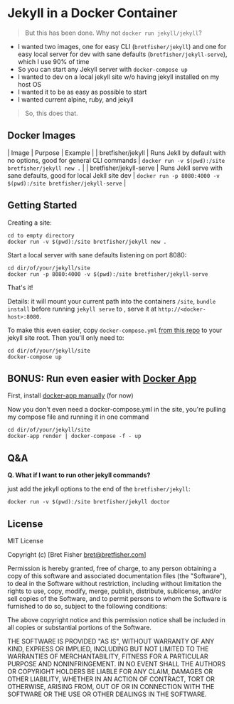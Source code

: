 # Jekyll in a Docker Container

> But this has been done. Why not `docker run jekyll/jekyll`?

- I wanted two images, one for easy CLI (`bretfisher/jekyll`) and one for 
easy local server for dev with sane defaults (`bretfisher/jekyll-serve`), which I use 90% of time
- So you can start any Jekyll server with `docker-compose up`
- I wanted to dev on a local jekyll site w/o having jekyll installed on my host OS
- I wanted it to be as easy as possible to start
- I wanted current alpine, ruby, and jekyll

> So, this does that.

## Docker Images

| Image | Purpose | Example |
| bretfisher/jekyll | Runs Jekll by default with no options, good for general CLI commands | `docker run -v $(pwd):/site bretfisher/jekyll new .` |
| bretfisher/jekyll-serve | Runs Jekll serve with sane defaults, good for local Jekll site dev | `docker run -p 8080:4000 -v $(pwd):/site bretfisher/jekyll-serve` |

## Getting Started

Creating a site:

```shell
cd to empty directory
docker run -v $(pwd):/site bretfisher/jekyll new .
```

Start a local server with sane defaults listening on port 8080:

```shell
cd dir/of/your/jekyll/site
docker run -p 8080:4000 -v $(pwd):/site bretfisher/jekyll-serve
```

That's it! 

Details: it will mount your current path into the containers `/site`, `bundle install` before running `jekyll serve` to , serve it at `http://<docker-host>:8080`.

To make this even easier, copy `docker-compose.yml` [from this repo](https://github.com/BretFisher/jekyll-serve/blob/master/docker-compose.yml) to your jekyll site root. Then you'll only need to:

```shell
cd dir/of/your/jekyll/site
docker-compose up
```

## BONUS: Run even easier with [Docker App](https://github.com/docker/app)

First, install [docker-app manually](https://github.com/docker/app/releases) (for now)

Now you don't even need a docker-compose.yml in the site, you're pulling my compose file and running it in one command

```shell
cd dir/of/your/jekyll/site
docker-app render | docker-compose -f - up
```

## Q&A

**Q. What if I want to run other jekyll commands?**

just add the jekyll options to the end of the `bretfisher/jekyll`:

```shell
docker run -v $(pwd):/site bretfisher/jekyll doctor
```

## License

MIT License

Copyright (c) [Bret Fisher bret@bretfisher.com]

Permission is hereby granted, free of charge, to any person obtaining a copy
of this software and associated documentation files (the "Software"), to deal
in the Software without restriction, including without limitation the rights
to use, copy, modify, merge, publish, distribute, sublicense, and/or sell
copies of the Software, and to permit persons to whom the Software is
furnished to do so, subject to the following conditions:

The above copyright notice and this permission notice shall be included in all
copies or substantial portions of the Software.

THE SOFTWARE IS PROVIDED "AS IS", WITHOUT WARRANTY OF ANY KIND, EXPRESS OR
IMPLIED, INCLUDING BUT NOT LIMITED TO THE WARRANTIES OF MERCHANTABILITY,
FITNESS FOR A PARTICULAR PURPOSE AND NONINFRINGEMENT. IN NO EVENT SHALL THE
AUTHORS OR COPYRIGHT HOLDERS BE LIABLE FOR ANY CLAIM, DAMAGES OR OTHER
LIABILITY, WHETHER IN AN ACTION OF CONTRACT, TORT OR OTHERWISE, ARISING FROM,
OUT OF OR IN CONNECTION WITH THE SOFTWARE OR THE USE OR OTHER DEALINGS IN THE
SOFTWARE.
